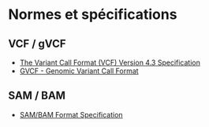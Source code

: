 # Normes et spécifications

## VCF / gVCF
- [The Variant Call Format (VCF) Version 4.3 Specification](https://samtools.github.io/hts-specs/VCFv4.3.pdf)
- [GVCF - Genomic Variant Call Format](https://gatk.broadinstitute.org/hc/en-us/articles/360035531812-GVCF-Genomic-Variant-Call-Format)

## SAM / BAM
- [SAM/BAM Format Specification](https://samtools.github.io/hts-specs/SAMv1.pdf)

